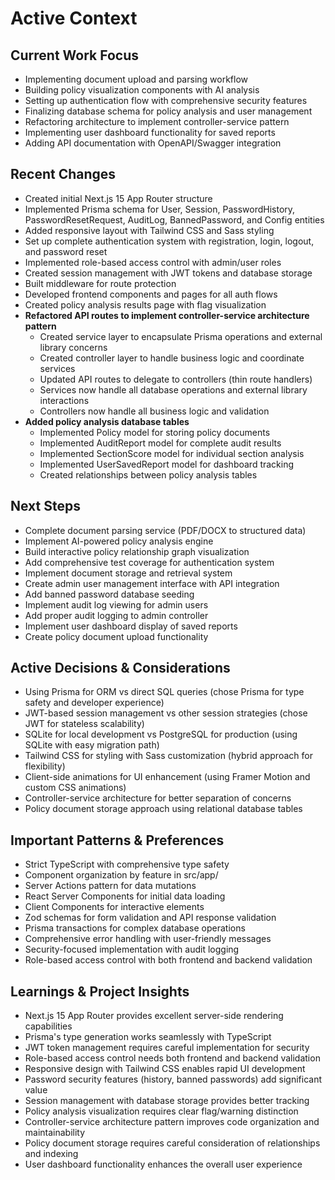 # Active Context

## Current Work Focus
- Implementing document upload and parsing workflow
- Building policy visualization components with AI analysis
- Setting up authentication flow with comprehensive security features
- Finalizing database schema for policy analysis and user management
- Refactoring architecture to implement controller-service pattern
- Implementing user dashboard functionality for saved reports
- Adding API documentation with OpenAPI/Swagger integration

## Recent Changes
- Created initial Next.js 15 App Router structure
- Implemented Prisma schema for User, Session, PasswordHistory, PasswordResetRequest, AuditLog, BannedPassword, and Config entities
- Added responsive layout with Tailwind CSS and Sass styling
- Set up complete authentication system with registration, login, logout, and password reset
- Implemented role-based access control with admin/user roles
- Created session management with JWT tokens and database storage
- Built middleware for route protection
- Developed frontend components and pages for all auth flows
- Created policy analysis results page with flag visualization
- **Refactored API routes to implement controller-service architecture pattern**
  - Created service layer to encapsulate Prisma operations and external library concerns
  - Created controller layer to handle business logic and coordinate services
  - Updated API routes to delegate to controllers (thin route handlers)
  - Services now handle all database operations and external library interactions
  - Controllers now handle all business logic and validation
- **Added policy analysis database tables**
  - Implemented Policy model for storing policy documents
  - Implemented AuditReport model for complete audit results
  - Implemented SectionScore model for individual section analysis
  - Implemented UserSavedReport model for dashboard tracking
  - Created relationships between policy analysis tables

## Next Steps
- Complete document parsing service (PDF/DOCX to structured data)
- Implement AI-powered policy analysis engine
- Build interactive policy relationship graph visualization
- Add comprehensive test coverage for authentication system
- Implement document storage and retrieval system
- Create admin user management interface with API integration
- Add banned password database seeding
- Implement audit log viewing for admin users
- Add proper audit logging to admin controller
- Implement user dashboard display of saved reports
- Create policy document upload functionality

## Active Decisions & Considerations
- Using Prisma for ORM vs direct SQL queries (chose Prisma for type safety and developer experience)
- JWT-based session management vs other session strategies (chose JWT for stateless scalability)
- SQLite for local development vs PostgreSQL for production (using SQLite with easy migration path)
- Tailwind CSS for styling with Sass customization (hybrid approach for flexibility)
- Client-side animations for UI enhancement (using Framer Motion and custom CSS animations)
- Controller-service architecture for better separation of concerns
- Policy document storage approach using relational database tables

## Important Patterns & Preferences
- Strict TypeScript with comprehensive type safety
- Component organization by feature in src/app/
- Server Actions pattern for data mutations
- React Server Components for initial data loading
- Client Components for interactive elements
- Zod schemas for form validation and API response validation
- Prisma transactions for complex database operations
- Comprehensive error handling with user-friendly messages
- Security-focused implementation with audit logging
- Role-based access control with both frontend and backend validation

## Learnings & Project Insights
- Next.js 15 App Router provides excellent server-side rendering capabilities
- Prisma's type generation works seamlessly with TypeScript
- JWT token management requires careful implementation for security
- Role-based access control needs both frontend and backend validation
- Responsive design with Tailwind CSS enables rapid UI development
- Password security features (history, banned passwords) add significant value
- Session management with database storage provides better tracking
- Policy analysis visualization requires clear flag/warning distinction
- Controller-service architecture pattern improves code organization and maintainability
- Policy document storage requires careful consideration of relationships and indexing
- User dashboard functionality enhances the overall user experience

